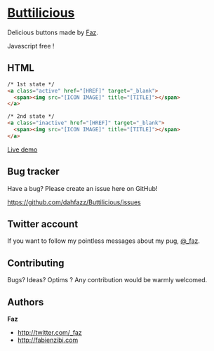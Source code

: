 [Buttilicious](https://github.com/dahfazz/Buttilicious)
=================

Delicious buttons made by [Faz](http://twitter.com/_faz).

Javascript free !


HTML
-----------

```html
/* 1st state */
<a class="active" href="[HREF]" target="_blank">
  <span><img src="[ICON IMAGE]" title="[TITLE]"></span>
</a>
```

```html
/* 2nd state */
<a class="inactive" href="[HREF]" target="_blank">
  <span><img src="[ICON IMAGE]" title="[TITLE]"></span>
</a>
```

[Live demo](http://fabienzibi.com/Buttilicious)

Bug tracker
-----------

Have a bug? Please create an issue here on GitHub! 

https://github.com/dahfazz/Buttilicious/issues



Twitter account
---------------

If you want to follow my pointless messages about my pug, [@_faz](http://twitter.com/_faz).


Contributing
------------

Bugs? Ideas? Optims ? Any contribution would be warmly welcomed.

Authors
-------

**Faz**

+ http://twitter.com/_faz
+ http://fabienzibi.com
